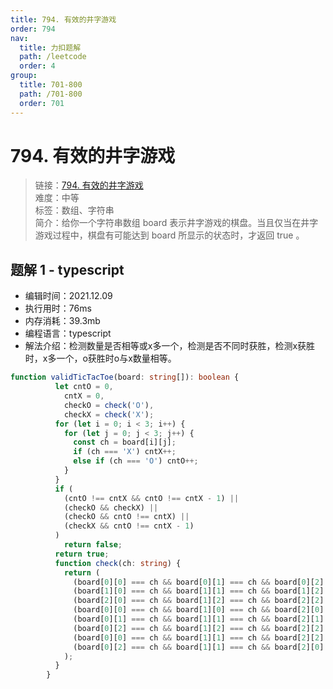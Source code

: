 ```yaml
---
title: 794. 有效的井字游戏
order: 794
nav:
  title: 力扣题解
  path: /leetcode
  order: 4
group:
  title: 701-800
  path: /701-800
  order: 701
---
```


# 794. 有效的井字游戏
    
> 链接：[794. 有效的井字游戏](https://leetcode-cn.com/problems/valid-tic-tac-toe-state/)  
> 难度：中等  
> 标签：数组、字符串  
> 简介：给你一个字符串数组 board 表示井字游戏的棋盘。当且仅当在井字游戏过程中，棋盘有可能达到 board 所显示的状态时，才返回 true 。
      
## 题解 1 - typescript
- 编辑时间：2021.12.09
- 执行用时：76ms
- 内存消耗：39.3mb
- 编程语言：typescript
- 解法介绍：检测数量是否相等或x多一个，检测是否不同时获胜，检测x获胜时，x多一个，o获胜时o与x数量相等。
```typescript
function validTicTacToe(board: string[]): boolean {
          let cntO = 0,
            cntX = 0,
            checkO = check('O'),
            checkX = check('X');
          for (let i = 0; i < 3; i++) {
            for (let j = 0; j < 3; j++) {
              const ch = board[i][j];
              if (ch === 'X') cntX++;
              else if (ch === 'O') cntO++;
            }
          }
          if (
            (cntO !== cntX && cntO !== cntX - 1) ||
            (checkO && checkX) ||
            (checkO && cntO !== cntX) ||
            (checkX && cntO !== cntX - 1)
          )
            return false;
          return true;
          function check(ch: string) {
            return (
              (board[0][0] === ch && board[0][1] === ch && board[0][2] === ch) ||
              (board[1][0] === ch && board[1][1] === ch && board[1][2] === ch) ||
              (board[2][0] === ch && board[1][2] === ch && board[2][2] === ch) ||
              (board[0][0] === ch && board[1][0] === ch && board[2][0] === ch) ||
              (board[0][1] === ch && board[1][1] === ch && board[2][1] === ch) ||
              (board[0][2] === ch && board[1][2] === ch && board[2][2] === ch) ||
              (board[0][0] === ch && board[1][1] === ch && board[2][2] === ch) ||
              (board[0][2] === ch && board[1][1] === ch && board[2][0] === ch)
            );
          }
        }
        
```

      